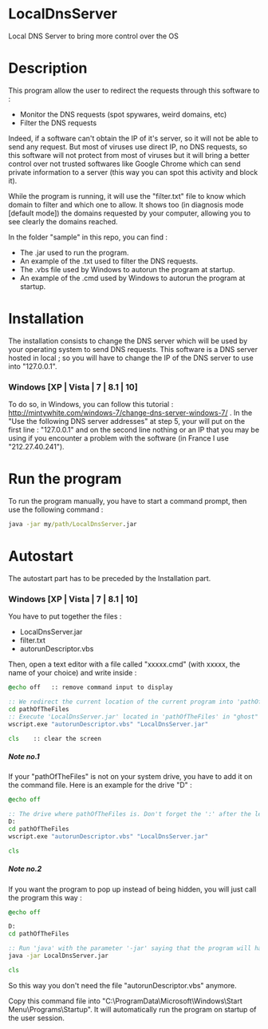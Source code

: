 # LocalDnsServer
Local DNS Server to bring more control over the OS

# Description

This program allow the user to redirect the requests through this software to :
* Monitor the DNS requests (spot spywares, weird domains, etc)
* Filter the DNS requests

Indeed, if a software can't obtain the IP of it's server, so it will not be able to send any request. But most of viruses use direct IP, no DNS requests, so this software will not protect from most of viruses but it will bring a better control over not trusted softwares like Google Chrome which can send private information to a server (this way you can spot this activity and block it).

While the program is running, it will use the "filter.txt" file to know which domain to filter and which one to allow. It shows too (in diagnosis mode [default mode]) the domains requested by your computer, allowing you to see clearly the domains reached.

In the folder "sample" in this repo, you can find :
* The .jar used to run the program.
* An example of the .txt used to filter the DNS requests.
* The .vbs file used by Windows to autorun the program at startup.
* An example of the .cmd used by Windows to autorun the program at startup.

# Installation

The installation consists to change the DNS server which will be used by your operating system to send DNS requests.
This software is a DNS server hosted in local ; so you will have to change the IP of the DNS server to use into "127.0.0.1".

### Windows [XP | Vista | 7 | 8.1 | 10]

To do so, in Windows, you can follow this tutorial : http://mintywhite.com/windows-7/change-dns-server-windows-7/ .
In the "Use the following DNS server addresses" at step 5, your will put on the first line : "127.0.0.1" and on the second line nothing or an IP that you may be using if you encounter a problem with the software (in France I use "212.27.40.241").

# Run the program

To run the program manually, you have to start a command prompt, then use the following command :
```cmd
java -jar my/path/LocalDnsServer.jar
```

# Autostart

The autostart part has to be preceded by the Installation part.

### Windows [XP | Vista | 7 | 8.1 | 10]

You have to put together the files :
* LocalDnsServer.jar
* filter.txt
* autorunDescriptor.vbs

Then, open a text editor with a file called "xxxxx.cmd" (with xxxxx, the name of your choice) and write inside :

```cmd
@echo off   :: remove command input to display

:: We redirect the current location of the current program into 'pathOfTheFiles'
cd pathOfTheFiles
:: Execute 'LocalDnsServer.jar' located in 'pathOfTheFiles' in "ghost" mode, thanks to 'autorunDescriptor.vbs'.
wscript.exe "autorunDescriptor.vbs" "LocalDnsServer.jar"

cls    :: clear the screen
```

##### Note no.1
If your "pathOfTheFiles" is not on your system drive, you have to add it on the command file.
Here is an example for the drive "D" :

```cmd
@echo off

:: The drive where pathOfTheFiles is. Don't forget the ':' after the letter.
D:
cd pathOfTheFiles
wscript.exe "autorunDescriptor.vbs" "LocalDnsServer.jar"

cls
```

##### Note no.2
If you want the program to pop up instead of being hidden, you will just call the program this way :

```cmd
@echo off

D:
cd pathOfTheFiles

:: Run 'java' with the parameter '-jar' saying that the program will have to execute a .jar.
java -jar LocalDnsServer.jar

cls
```

So this way you don't need the file "autorunDescriptor.vbs" anymore.

Copy this command file into "C:\ProgramData\Microsoft\Windows\Start Menu\Programs\Startup". It will automatically run the program on startup of the user session.
